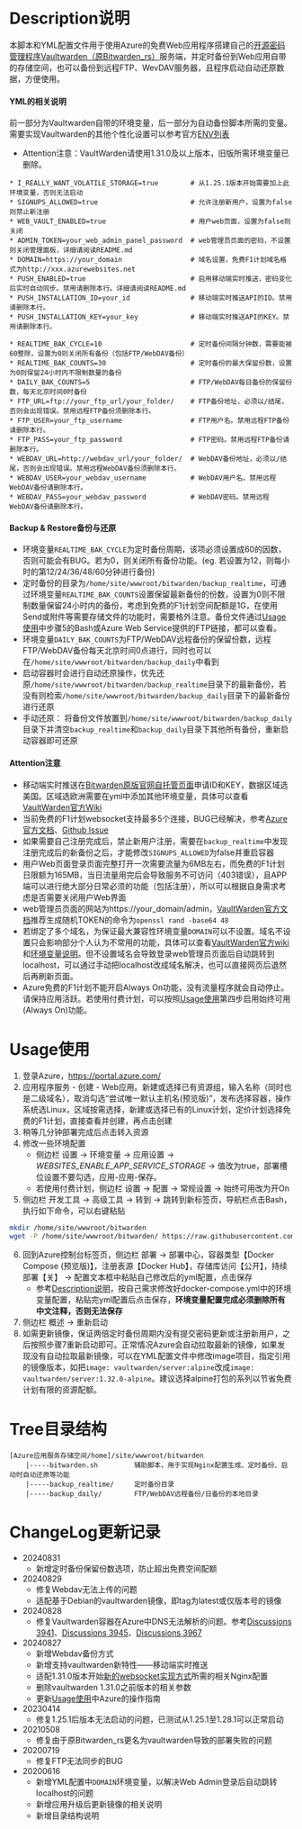 # Description说明
本脚本和YML配置文件用于使用Azure的免费Web应用程序搭建自己的[开源密码管理程序Vaultwarden（原Bitwarden_rs）](https://github.com/dani-garcia/vaultwarden/)服务端，并定时备份到Web应用自带的存储空间，也可以备份到远程FTP、WevDAV服务器，且程序启动自动还原数据，方便使用。

#### YML的相关说明
前一部分为Vaultwarden自带的环境变量，后一部分为自动备份脚本所需的变量。需要实现Vaultwarden的其他个性化设置可以参考官方[ENV列表](https://github.com/dani-garcia/vaultwarden/blob/main/.env.template)

* Attention注意：VaultWarden请使用1.31.0及以上版本，旧版所需环境变量已删除。
```
* I_REALLY_WANT_VOLATILE_STORAGE=true        # 从1.25.1版本开始需要加上此环境变量，否则无法启动
* SIGNUPS_ALLOWED=true                       # 允许注册新用户，设置为false则禁止新注册
* WEB_VAULT_ENABLED=true                     # 用户web页面，设置为false则关闭
* ADMIN_TOKEN=your_web_admin_panel_password  # web管理员页面的密码，不设置则关闭管理面板，详细请阅读README.md
* DOMAIN=https://your_domain                 # 域名设置，免费F1计划域名格式为http://xxx.azurewebsites.net
* PUSH_ENABLED=true                          # 启用移动端实时推送，密码变化后实时自动同步。禁用请删除本行。详细请阅读README.md
* PUSH_INSTALLATION_ID=your_id               # 移动端实时推送API的ID。禁用请删除本行。
* PUSH_INSTALLATION_KEY=your_key             # 移动端实时推送API的KEY。禁用请删除本行。

* REALTIME_BAK_CYCLE=10                      # 定时备份间隔分钟数，需要能被60整除，设置为0则关闭所有备份（包括FTP/WebDAV备份）
* REALTIME_BAK_COUNTS=30                     # 定时备份的最大保留份数，设置为0则保留24小时内不限制数量的备份
* DAILY_BAK_COUNTS=5                         # FTP/WebDAV每日备份的保留份数，每天北京时间0时备份
* FTP_URL=ftp://your_ftp_url/your_folder/    # FTP备份地址，必须以/结尾，否则会出现错误。禁用远程FTP备份须删除本行。
* FTP_USER=your_ftp_username                 # FTP用户名。禁用远程FTP备份请删除本行。
* FTP_PASS=your_ftp_password                 # FTP密码。禁用远程FTP备份请删除本行。
* WEBDAV_URL=http://webdav_url/your_folder/  # WebDAV备份地址，必须以/结尾，否则会出现错误。禁用远程WebDAV备份须删除本行。
* WEBDAV_USER=your_webdav_username           # WebDAV用户名。禁用远程WebDAV备份请删除本行。
* WEBDAV_PASS=your_webdav_password           # WebDAV密码。禁用远程WebDAV备份请删除本行。
```

#### Backup & Restore备份与还原
* 环境变量`REALTIME_BAK_CYCLE`为定时备份周期，该项必须设置成60的因数，否则可能会有BUG。若为0，则关闭所有备份功能。(eg. 若设置为12，则每小时的第12/24/36/48/60分钟进行备份)
* 定时备份的目录为`/home/site/wwwroot/bitwarden/backup_realtime`，可通过环境变量`REALTIME_BAK_COUNTS`设置保留最新备份的份数，设置为0则不限制数量保留24小时内的备份，考虑到免费的F1计划空间配额是1G，在使用Send或附件等需要存储文件的功能时，需要格外注意。备份文件通过[Usage使用](#Usage使用)中步骤5的Bash或Azure Web Service提供的FTP链接，都可以查看。
* 环境变量`DAILY_BAK_COUNTS`为FTP/WebDAV远程备份的保留份数，远程FTP/WebDAV备份每天北京时间0点进行，同时也可以在`/home/site/wwwroot/bitwarden/backup_daily`中看到
* 启动容器时会进行自动还原操作，优先还原`/home/site/wwwroot/bitwarden/backup_realtime`目录下的最新备份，若没有则检索`/home/site/wwwroot/bitwarden/backup_daily`目录下的最新备份进行还原
* 手动还原： 将备份文件放置到`/home/site/wwwroot/bitwarden/backup_daily`目录下并清空`backup_realtime`和`backup_daily`目录下其他所有备份，重新启动容器即可还原

#### Attention注意
* 移动端实时推送在[Bitwarden原版官网自托管页面](https://bitwarden.com/host/)申请ID和KEY，数据区域选美国。区域选欧洲需要在yml中添加其他环境变量，具体可以查看[VaultWarden官方Wiki](https://github.com/dani-garcia/vaultwarden/wiki/Enabling-Mobile-Client-push-notification)
* 当前免费的F1计划websocket支持最多5个连接，BUG已经解决，参考[Azure官方文档](https://docs.microsoft.com/zh-cn/azure/app-service/containers/app-service-linux-faq#web-sockets)、[Github Issue](https://github.com/MicrosoftDocs/azure-docs/issues/49245)
* 如果需要自己注册完成后，禁止新用户注册，需要在`backup_realtime`中发现注册完成后的新备份之后，才能修改`SIGNUPS_ALLOWED`为false并重启容器
* 用户Web页面登录页面完整打开一次需要流量为6MB左右，而免费的F1计划日限额为165MB，当日流量用完后会导致服务不可访问（403错误），且APP端可以进行绝大部分日常必须的功能（包括注册），所以可以根据自身需求考虑是否需要关闭用户Web界面
* web管理员页面的网站为https://your_domain/admin，[VaultWarden官方文档](https://github.com/dani-garcia/vaultwarden/wiki/Enabling-admin-page)推荐生成随机TOKEN的命令为`openssl rand -base64 48`
* 若绑定了多个域名，为保证最大兼容性环境变量`DOMAIN`可以不设置。域名不设置只会影响部分个人认为不常用的功能，具体可以查看[VaultWarden官方wiki](https://github.com/dani-garcia/vaultwarden/wiki)和[环境变量说明](https://github.com/dani-garcia/vaultwarden/blob/main/.env.template)。但不设置域名会导致登录web管理员页面后自动跳转到localhost，可以通过手动把localhost改成域名解决，也可以直接网页后退然后再刷新页面。
* Azure免费的F1计划不能开启Always On功能，没有流量程序就会自动停止。请保持应用活跃。若使用付费计划，可以按照[Usage使用](#Usage使用)第四步启用始终可用(Always On)功能。

# Usage使用
1. 登录Azure，https://portal.azure.com/
2. 应用程序服务 - 创建 - Web应用。新建或选择已有资源组，输入名称（同时也是二级域名），取消勾选“尝试唯一默认主机名(预览版)”，发布选择容器，操作系统选Linux，区域按需选择，新建或选择已有的Linux计划，定价计划选择免费的F1计划，直接查看并创建，再点击创建
3. 稍等几分钟部署完成后点击转入资源
4. 修改一些环境配置
    * 侧边栏 设置 -> 环境变量 -> 应用设置 -> *WEBSITES_ENABLE_APP_SERVICE_STORAGE* -> 值改为true，部署槽位设置不要勾选，应用-应用-保存。
    * 若使用付费计划，侧边栏 设置 -> 配置 -> 常规设置 -> 始终可用改为开On
5. 侧边栏 开发工具 -> 高级工具 -> 转到 -> 跳转到新标签页，导航栏点击Bash，执行如下命令，可以右键粘贴
```bash
mkdir /home/site/wwwroot/bitwarden
wget -P /home/site/wwwroot/bitwarden/ https://raw.githubusercontent.com/hjh142857/scripts/master/Azure_Bitwarden/bitwarden.sh
```
6. 回到Azure控制台标签页，侧边栏 部署 -> 部署中心，容器类型【Docker Compose (预览版)】，注册表源【Docker Hub】，存储库访问【公开】，持续部署【关】 -> 配置文本框中粘贴自己修改后的yml配置，点击保存
    * 参考[Description说明](#Description说明)，按自己需求修改好docker-compose.yml中的环境变量配置，粘贴完yml配置后点击保存，**环境变量配置完成必须删除所有中文注释，否则无法保存**
7. 侧边栏 概述 -> 重新启动
8. 如需更新镜像，保证两倍定时备份周期内没有提交密码更新或注册新用户，之后按照步骤7重新启动即可。正常情况Azure会自动拉取最新的镜像，如果发现没有自动拉取最新镜像，可以在YML配置文件中修改image项目，指定引用的镜像版本，如把`image: vaultwarden/server:alpine`改成`image: vaultwarden/server:1.32.0-alpine`。建议选择alpine打包的系列以节省免费计划有限的资源配额。

# Tree目录结构
```
[Azure应用服务存储空间/home]/site/wwwroot/bitwarden
    |-----bitwarden.sh         辅助脚本，用于实现Nginx配置生成、定时备份、启动时自动还原等功能
    |-----backup_realtime/     定时备份目录
    |-----backup_daily/        FTP/WebDAV远程备份/日备份的本地目录
```

# ChangeLog更新记录
* 20240831
   * 新增定时备份保留份数选项，防止超出免费空间配额
* 20240829
   * 修复Webdav无法上传的问题
   * 适配基于Debian的vaultwarden镜像，即tag为latest或仅版本号的镜像
* 20240828
   * 修复Vaultwarden容器在Azure中DNS无法解析的问题。参考[Discussions 3941](https://github.com/dani-garcia/vaultwarden/discussions/3941)、[Discussions 3945](https://github.com/dani-garcia/vaultwarden/discussions/3945)、[Discussions 3967](https://github.com/dani-garcia/vaultwarden/discussions/3967)
* 20240827
   * 新增Webdav备份方式
   * 新增支持vaultwarden新特性——移动端实时推送
   * 适配1.31.0版本开始[新的websocket实现方式](https://github.com/dani-garcia/vaultwarden/issues/4024)所需的相关Nginx配置
   * 删除vaultwarden 1.31.0之前版本的相关参数
   * 更新[Usage使用](#Usage使用)中Azure的操作指南
* 20230414
   * 修复1.25.1后版本无法启动的问题，已测试从1.25.1至1.28.1可以正常启动
* 20210508
   * 修复由于原Bitwarden_rs更名为vaultwarden导致的部署失败的问题
* 20200719
   * 修复FTP无法同步的BUG
* 20200616
   * 新增YML配置中`DOMAIN`环境变量，以解决Web Admin登录后自动跳转localhost的问题
   * 新增应用升级后更新镜像的相关说明
   * 新增目录结构说明
